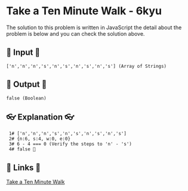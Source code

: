 # Take a Ten Minute Walk - 6kyu

The solution to this problem is written in JavaScript the detail about the problem is below and you can check the solution above.

## 🥚 Input 🥚

```
['n','n','n','s','n','s','n','s','n','s'] (Array of Strings)
```

## 🐣 Output 🐣

```
false (Boolean)
```

## 👓 Explanation 👓

```
 1# ['n','n','n','s','n','s','n','s','n','s']
 2# {n:6, s:4, w:0, e:0}
 3# 6 - 4 === 0 (Verify the steps to 'n' - 's')
 4# false 🎉
```

## 🔗 Links 🔗

[Take a Ten Minute Walk](https://www.codewars.com/kata/54da539698b8a2ad76000228)
